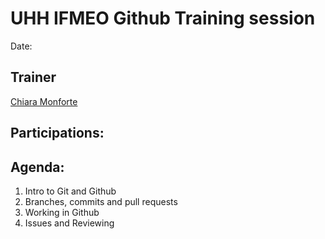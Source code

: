 # UHH IFMEO Github Training session

Date: 

## Trainer
[Chiara Monforte](https://github.com/MOchiara)

## Participations: 



## Agenda:
1. Intro to Git and Github
2. Branches, commits and pull requests
3. Working in Github
4. Issues and Reviewing
